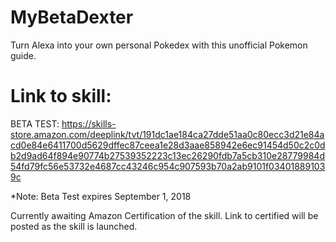 # MyBetaDexter
Turn Alexa into your own personal Pokedex with this unofficial Pokemon guide.

# Link to skill:
BETA TEST: https://skills-store.amazon.com/deeplink/tvt/191dc1ae184ca27dde51aa0c80ecc3d21e84acd0e84e6411700d5629dffec87ceea1e28d3aae858942e6ec91454d50c2c0db2d9ad64f894e90774b27539352223c13ec26290fdb7a5cb310e28779984d54fd79fc56e53732e4687cc43246c954c907593b70a2ab9101f034018891039c

*Note: Beta Test expires September 1, 2018

Currently awaiting Amazon Certification of the skill.  Link to certified will be posted as the skill is launched.

